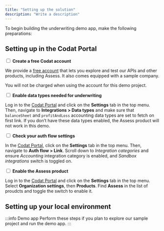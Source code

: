 ```yaml
---
title: "Setting up the solution"
description: "Write a description"
---
```


To begin building the underwriting demo app, make the following preparations:

## Setting up in the Codat Portal

<input type="checkbox" unchecked /> <b>Create a free Codat account</b><br/>

We provide a [free account](https://signup.codat.io/) that lets you explore and test our APIs and other products, including Assess. It also comes equipped with a sample company. 

You will not be charged when using the account for this demo project. 

<input type="checkbox" unchecked /> <b>Enable data types needed for underwriting</b><br/>

Log in to the [Codat Portal](https://app.codat.io/) and click on the **Settings** tab in the top menu. Then, navigate to **Integrations > Data types** and make sure that `balanceSheet` and `profitAndLoss` accounting data types are set to fetch on first link. If you don’t have these data types enabled, the Assess product will not work in this demo. 

<input type="checkbox" unchecked /> <b>Check your auth flow settings</b><br/>

In the [Codat Portal](https://app.codat.io/), click on the **Settings** tab in the top menu. Then, navigate to **Auth flow > Link**. Scroll down to _Integration categories_ and ensure _Accounting_ integration category is enabled, and _Sandbox integrations_ switch is toggled on. 

<input type="checkbox" unchecked /> <b>Enable the Assess product</b><br/>

Log in to the [Codat Portal](https://app.codat.io/) and click on the **Settings** tab in the top menu. Select **Organization settings**, then **Products**. Find **Assess** in the list of proudcts and toggle the switch to enable it.

## Setting up your local environment

:::info Demo app
Perform these steps if you plan to explore our sample project and run the demo app.
:::

